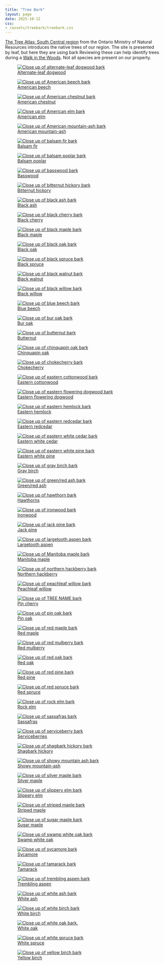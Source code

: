 ```yaml
---
title: "Tree Bark"
layout: page
date: 2025-10-12
css: 
- /assets/treebark/treebark.css
---
```


[The Tree Atlas: South Central region][tree-atlas] from the Ontario
Ministry of Natural Resources introduces the native trees of our
region. The site is presented by leaf, but here they are using bark
Reviewing these can help identify trees during a
[Walk in the Woods][walk]. Not all species are present on our property.

<div class="treebark-container">
<figure>
  <a href="https://www.ontario.ca/page/alternate-leaf-dogwood">
    <img alt="Close up of alternate-leaf dogwood bark" src="https://www.ontario.ca/files/2022-10/mnrf-srb-alternateleafdogwood-bark-200x200-2022-10-12.jpg" />
  </a>
  <figcaption>
    <a href="https://www.ontario.ca/page/alternate-leaf-dogwood">Alternate-leaf dogwood</a>
  </figcaption>
</figure>
<figure>
  <a href="https://www.ontario.ca/page/american-beech">
    <img alt="Close up of American beech bark" src="https://www.ontario.ca/files/2023-10/mnr-srb-americanbeech-bark-200x200-2023-10-17.jpg" />
  </a>
  <figcaption>
    <a href="https://www.ontario.ca/page/american-beech">American beech</a>
  </figcaption>
</figure>
<figure>
  <a href="https://www.ontario.ca/page/american-chestnut">
    <img alt="Close up of American chestnut bark" src="https://www.ontario.ca/files/2023-10/mnr-srb-americanchestnut-bark-200x200-2023-10-16.jpg" />
  </a>
  <figcaption>
    <a href="https://www.ontario.ca/page/american-chestnut">American chestnut</a>
  </figcaption>
</figure>
<figure>
  <a href="https://www.ontario.ca/page/american-elm">
    <img alt="Close up of American elm bark" src="https://www.ontario.ca/files/2023-10/mnr-srb-americanelm-bark-200x200-2023-10-17.jpg" />
  </a>
  <figcaption>
    <a href="https://www.ontario.ca/page/american-elm">American elm</a>
  </figcaption>
</figure>
<figure>
  <a href="https://www.ontario.ca/page/american-mountain-ash">
    <img alt="Close up of American mountain-ash bark" src="https://www.ontario.ca/files/2023-10/mnr-srb-americanmountainash-bark-200x200-2023-10-16.jpg" />
  </a>
  <figcaption>
    <a href="https://www.ontario.ca/page/american-mountain-ash">American mountain-ash</a>
  </figcaption>
</figure>
<figure>
  <a href="https://www.ontario.ca/page/balsam-fir">
    <img alt="Close up of balsam fir bark" src="https://www.ontario.ca/files/2023-10/mnr-srb-balsamfir-bark-200x200-2023-10-17.jpg" />
  </a>
  <figcaption>
    <a href="https://www.ontario.ca/page/balsam-fir">Balsam fir</a>
  </figcaption>
</figure>
<figure>
  <a href="https://www.ontario.ca/page/balsam-poplar">
    <img alt="Close up of balsam poplar bark" src="https://www.ontario.ca/files/2023-05/mnrf-srb-balsampoplar-bark-200x200-2023-05-15.jpg" />
  </a>
  <figcaption>
    <a href="https://www.ontario.ca/page/balsam-poplar">Balsam poplar</a>
  </figcaption>
</figure>
<figure>
  <a href="https://www.ontario.ca/page/basswood">
    <img alt="Close up of basswood bark" src="https://www.ontario.ca/files/2023-10/mnr-srb-basswood-bar-200x200-2023-10-17.jpg" />
  </a>
  <figcaption>
    <a href="https://www.ontario.ca/page/basswood">Basswood</a>
  </figcaption>
</figure>
<figure>
  <a href="https://www.ontario.ca/page/bitternut-hickory">
    <img alt="Close up of bitternut hickory bark" src="https://www.ontario.ca/files/2023-10/mnr-srb-bitternuthickory-bark-200x200-2023-10-17.jpg" />
  </a>
  <figcaption>
    <a href="https://www.ontario.ca/page/bitternut-hickory">Bitternut hickory</a>
  </figcaption>
</figure>
<figure>
  <a href="https://www.ontario.ca/page/black-ash">
    <img alt="Close up of black ash bark" src="https://www.ontario.ca/files/2023-05/mnrf-srb-blackash-bark-200x200-2023-05-15.jpg" />
  </a>
  <figcaption>
    <a href="https://www.ontario.ca/page/black-ash">Black ash</a>
  </figcaption>
</figure>
<figure>
  <a href="https://www.ontario.ca/page/black-cherry">
    <img alt="Close up of black cherry bark" src="https://www.ontario.ca/files/2023-10/mnr-srb-blackcherry-bark-200x200-2023-10-17.jpg" />
  </a>
  <figcaption>
    <a href="https://www.ontario.ca/page/black-cherry">Black cherry</a>
  </figcaption>
</figure>
<figure>
  <a href="https://www.ontario.ca/page/black-maple">
    <img alt="Close up of black maple bark" src="https://www.ontario.ca/files/2023-09/mnr-srb-blackmaple-bark-200x200-2023-09-28.jpg" />
  </a>
  <figcaption>
    <a href="https://www.ontario.ca/page/black-maple">Black maple</a>
  </figcaption>
</figure>
<figure>
  <a href="https://www.ontario.ca/page/black-oak">
    <img alt="Close up of black oak bark" src="https://www.ontario.ca/files/2023-09/mnr-srb-blackoak-bark-200x200-2023-09-25.jpg" />
  </a>
  <figcaption>
    <a href="https://www.ontario.ca/page/black-oak">Black oak</a>
  </figcaption>
</figure>
<figure>
  <a href="https://www.ontario.ca/page/black-spruce">
    <img alt="Close up of black spruce bark" src="https://www.ontario.ca/files/2023-10/mnr-srb-blackspruce-bark-200x200-2023-10-17.jpg" />
  </a>
  <figcaption>
    <a href="https://www.ontario.ca/page/black-spruce">Black spruce</a>
  </figcaption>
</figure>
<figure>
  <a href="https://www.ontario.ca/page/black-walnut">
    <img alt="Close up of black walnut bark" src="https://www.ontario.ca/files/2023-06/mnrf-srb-blackwalnut-bark-200x200-2023-06-12.jpg" />
  </a>
  <figcaption>
    <a href="https://www.ontario.ca/page/black-walnut">Black walnut</a>
  </figcaption>
</figure>
<figure>
  <a href="https://www.ontario.ca/page/black-willow">
    <img alt="Close up of black willow bark" src="https://www.ontario.ca/files/2023-06/mnr-srb-blackwillow-bark-200x200-2023-06-15.jpg" />
  </a>
  <figcaption>
    <a href="https://www.ontario.ca/page/black-willow">Black willow</a>
  </figcaption>
</figure>
<figure>
  <a href="https://www.ontario.ca/page/blue-beech">
    <img alt="Close up of blue beech bark" src="https://www.ontario.ca/files/2023-07/mnr-srb-bluebeech-bark-200x200-2023-07-04.jpg" />
  </a>
  <figcaption>
    <a href="https://www.ontario.ca/page/blue-beech">Blue beech</a>
  </figcaption>
</figure>
<figure>
  <a href="https://www.ontario.ca/page/bur-oak">
    <img alt="Close up of bur oak bark" src="https://www.ontario.ca/files/2023-07/mnr-srb-buroak-bark-200x200-2023-07-04.jpg" />
  </a>
  <figcaption>
    <a href="https://www.ontario.ca/page/bur-oak">Bur oak</a>
  </figcaption>
</figure>
<figure>
  <a href="https://www.ontario.ca/page/butternut">
    <img alt="Close up of butternut bark" src="https://www.ontario.ca/files/2023-04/mnrf-srb-butternut-bark-200x200-2023-04-19.jpg" />
  </a>
  <figcaption>
    <a href="https://www.ontario.ca/page/butternut">Butternut</a>
  </figcaption>
</figure>
<figure>
  <a href="https://www.ontario.ca/page/chinquapin-oak">
    <img alt="Close up of chinquapin oak bark" src="https://www.ontario.ca/files/2023-10/mnr-srb-chinquapinoak-bark-200x200-2023-10-17.jpg" />
  </a>
  <figcaption>
    <a href="https://www.ontario.ca/page/chinquapin-oak">Chinquapin oak</a>
  </figcaption>
</figure>
<figure>
  <a href="https://www.ontario.ca/page/chokecherry">
    <img alt="Close up of chokecherry bark" src="https://www.ontario.ca/files/2023-09/mnr-srb-chokecherry-bark-200x200-2023-09-25.jpg" />
  </a>
  <figcaption>
    <a href="https://www.ontario.ca/page/chokecherry">Chokecherry</a>
  </figcaption>
</figure>
<figure>
  <a href="https://www.ontario.ca/page/eastern-cottonwood">
    <img alt="Close up of eastern cottonwood bark" src="https://www.ontario.ca/files/2023-10/mnr-srb-easterncottonwood-bark-200x200-2023-10-17.jpg" />
  </a>
  <figcaption>
    <a href="https://www.ontario.ca/page/eastern-cottonwood">Eastern cottonwood</a>
  </figcaption>
</figure>
<figure>
  <a href="https://www.ontario.ca/page/eastern-flowering-dogwood-species-risk">
    <img alt="Close up of eastern flowering dogwood bark" src="https://www.ontario.ca/files/2023-10/mnr-srb-easternfloweringdogwood-bark-200x200-2023-10-04.jpg" />
  </a>
  <figcaption>
    <a href="https://www.ontario.ca/page/eastern-flowering-dogwood-species-risk">Eastern flowering dogwood</a>
  </figcaption>
</figure>
<figure>
  <a href="https://www.ontario.ca/page/eastern-hemlock">
    <img alt="Close up of eastern hemlock bark" src="https://www.ontario.ca/files/2023-07/mnr-srb-easternhemlock-bark-200x200-2023-07-27.jpg" />
  </a>
  <figcaption>
    <a href="https://www.ontario.ca/page/eastern-hemlock">Eastern hemlock</a>
  </figcaption>
</figure>
<figure>
  <a href="https://www.ontario.ca/page/eastern-redcedar">
    <img alt="Close up of eastern redcedar bark" src="https://www.ontario.ca/files/2023-10/mnr-srb-easternredcedar-bark-200-2023-10-17.jpg" />
  </a>
  <figcaption>
    <a href="https://www.ontario.ca/page/eastern-redcedar">Eastern redcedar</a>
  </figcaption>
</figure>
<figure>
  <a href="https://www.ontario.ca/page/eastern-white-cedar">
    <img alt="Close up of eastern white cedar bark" src="https://www.ontario.ca/files/2023-10/mnr-srb-easternwhitecedar-bark-200x200-2023-10-17.jpg" />
  </a>
  <figcaption>
    <a href="https://www.ontario.ca/page/eastern-white-cedar">Eastern white cedar</a>
  </figcaption>
</figure>
<figure>
  <a href="https://www.ontario.ca/page/eastern-white-pine">
    <img alt="Close up of eastern white pine bark" src="https://www.ontario.ca/files/2023-07/mnr-srb-easternwhitepine-bark-200x200-2023-07-27.jpg" />
  </a>
  <figcaption>
    <a href="https://www.ontario.ca/page/eastern-white-pine">Eastern white pine</a>
  </figcaption>
</figure>
<figure>
  <a href="https://www.ontario.ca/page/gray-birch">
    <img alt="Close up of gray birch bark" src="https://www.ontario.ca/files/2023-10/mnr-srb-graybirch-bark-200x200-2023-10-04.jpg" />
  </a>
  <figcaption>
    <a href="https://www.ontario.ca/page/gray-birch">Gray birch</a>
  </figcaption>
</figure>
<figure>
  <a href="https://www.ontario.ca/page/greenred-ash">
    <img alt="Close up of green/red ash bark" src="https://www.ontario.ca/files/2023-10/mnr-srb-greenash-bark-200x200-2023-10-17.jpg" />
  </a>
  <figcaption>
    <a href="https://www.ontario.ca/page/greenred-ash">Green/red ash</a>
  </figcaption>
</figure>
<figure>
  <a href="https://www.ontario.ca/page/hawthorns">
    <img alt="Close up of hawthorn bark" src="https://www.ontario.ca/files/2023-10/mnr-srb-hawthorns-bark-200x200-2023-10-17.jpg" />
  </a>
  <figcaption>
    <a href="https://www.ontario.ca/page/hawthorns">Hawthorns</a>
  </figcaption>
</figure>
<figure>
  <a href="https://www.ontario.ca/page/ironwood">
    <img alt="Close up of ironwood bark" src="https://www.ontario.ca/files/2023-10/mnr-srb-ironwood-bark-200x200-2023-10-06.jpg" />
  </a>
  <figcaption>
    <a href="https://www.ontario.ca/page/ironwood">Ironwood</a>
  </figcaption>
</figure>
<figure>
  <a href="https://www.ontario.ca/page/jack-pine">
    <img alt="Close up of jack pine bark" src="https://www.ontario.ca/files/2023-10/mnr-srb-jackpine-bark-200x200-2023-10-06.jpg" />
  </a>
  <figcaption>
    <a href="https://www.ontario.ca/page/jack-pine">Jack pine</a>
  </figcaption>
</figure>
<figure>
  <a href="https://www.ontario.ca/page/largetooth-aspen">
    <img alt="Close up of largetooth aspen bark" src="https://www.ontario.ca/files/2023-10/mnr-srb-largetoothaspen-bark-200x200-2023-10-17.jpg" />
  </a>
  <figcaption>
    <a href="https://www.ontario.ca/page/largetooth-aspen">Largetooth aspen</a>
  </figcaption>
</figure>
<figure>
  <a href="https://www.ontario.ca/page/manitoba-maple">
    <img alt="Close up of Manitoba maple bark" src="https://www.ontario.ca/files/2023-10/mnr-srb-manitobamaple-bark-200x200-2023-10-16.jpg" />
  </a>
  <figcaption>
    <a href="https://www.ontario.ca/page/manitoba-maple">Manitoba maple</a>
  </figcaption>
</figure>
<figure>
  <a href="https://www.ontario.ca/page/northern-hackberry">
    <img alt="Close up of northern hackberry bark" src="https://www.ontario.ca/files/2023-10/mnr-srb-northernhackberry-bark-200x200-2023-10-16.jpg" />
  </a>
  <figcaption>
    <a href="https://www.ontario.ca/page/northern-hackberry">Northern hackberry</a>
  </figcaption>
</figure>
<figure>
  <a href="https://www.ontario.ca/page/peachleaf-willow">
    <img alt="Close up of peachleaf willow bark" src="https://www.ontario.ca/files/2023-10/mnr-srb-peachleafwillow-bark-200x200-2023-10-16.jpg" />
  </a>
  <figcaption>
    <a href="https://www.ontario.ca/page/peachleaf-willow">Peachleaf willow</a>
  </figcaption>
</figure>
<figure>
  <a href="https://www.ontario.ca/page/pin-cherry">
    <img alt="Close up of TREE NAME bark" src="https://www.ontario.ca/files/2023-10/mnr-srb-pincherry-bark-200x200-2023-10-23.jpg" />
  </a>
  <figcaption>
    <a href="https://www.ontario.ca/page/pin-cherry">Pin cherry</a>
  </figcaption>
</figure>
<figure>
  <a href="https://www.ontario.ca/page/pin-oak">
    <img alt="Close up of pin oak bark" src="https://www.ontario.ca/files/2023-10/mnr-srb-pinoak-bark-200x200-2023-10-23.jpg" />
  </a>
  <figcaption>
    <a href="https://www.ontario.ca/page/pin-oak">Pin oak</a>
  </figcaption>
</figure>
<figure>
  <a href="https://www.ontario.ca/page/red-maple">
    <img alt="Close up of red maple bark" src="https://www.ontario.ca/files/2023-10/mnr-srb-redmaple-bark-200x200-2023-10-23.jpg" />
  </a>
  <figcaption>
    <a href="https://www.ontario.ca/page/red-maple">Red maple</a>
  </figcaption>
</figure>
<figure>
  <a href="https://www.ontario.ca/page/red-mulberry">
    <img alt="Close up of red mulberry bark" src="https://www.ontario.ca/files/2023-10/mnr-srb-redmulberry-bark-200x200-2023-10-23.jpg" />
  </a>
  <figcaption>
    <a href="https://www.ontario.ca/page/red-mulberry">Red mulberry</a>
  </figcaption>
</figure>
<figure>
  <a href="https://www.ontario.ca/page/red-oak">
    <img alt="Close up of red oak bark" src="https://www.ontario.ca/files/2023-03/mnrf-srb-redoak-bark2-200x200-2023-03-02.jpg" />
  </a>
  <figcaption>
    <a href="https://www.ontario.ca/page/red-oak">Red oak</a>
  </figcaption>
</figure>
<figure>
  <a href="https://www.ontario.ca/page/red-pine">
    <img alt="Close up of red pine bark" src="https://www.ontario.ca/files/2023-10/mnr-srb-redpine-bark-200x200-2023-10-17.jpg" />
  </a>
  <figcaption>
    <a href="https://www.ontario.ca/page/red-pine">Red pine</a>
  </figcaption>
</figure>
<figure>
  <a href="https://www.ontario.ca/page/red-spruce">
    <img alt="Close up of red spruce bark" src="https://www.ontario.ca/files/2023-10/mnr-srb-redspruce-bark-200x200-2023-10-17.jpg" />
  </a>
  <figcaption>
    <a href="https://www.ontario.ca/page/red-spruce">Red spruce</a>
  </figcaption>
</figure>
<figure>
  <a href="https://www.ontario.ca/page/rock-elm">
    <img alt="Close up of rock elm bark" src="https://www.ontario.ca/files/2023-08/mnr-srb-rockelm-bark-200x200-2023-08-09.jpg" />
  </a>
  <figcaption>
    <a href="https://www.ontario.ca/page/rock-elm">Rock elm</a>
  </figcaption>
</figure>
<figure>
  <a href="https://www.ontario.ca/page/sassafras">
    <img alt="Close up of sassafras bark" src="https://www.ontario.ca/files/2023-10/mnr-srb-sassafras-bark-200x200-2023-10-23.jpg" />
  </a>
  <figcaption>
    <a href="https://www.ontario.ca/page/sassafras">Sassafras</a>
  </figcaption>
</figure>
<figure>
  <a href="https://www.ontario.ca/page/serviceberries">
    <img alt="Close up of serviceberry bark" src="https://www.ontario.ca/files/2023-06/mnrf-srb-serviceberries-bark-200x200-2023-06-12.jpg" />
  </a>
  <figcaption>
    <a href="https://www.ontario.ca/page/serviceberries">Serviceberries</a>
  </figcaption>
</figure>
<figure>
  <a href="https://www.ontario.ca/page/shagbark-hickory">
    <img alt="Close up of shagbark hickory bark" src="https://www.ontario.ca/files/2023-06/mnrf-srb-shagbarkhickory-bark-200x200-2023-06-08.jpg" />
  </a>
  <figcaption>
    <a href="https://www.ontario.ca/page/shagbark-hickory">Shagbark hickory</a>
  </figcaption>
</figure>
<figure>
  <a href="https://www.ontario.ca/page/showy-mountain-ash">
    <img alt="Close up of showy mountain ash bark" src="https://www.ontario.ca/files/2023-10/mnr-srb-showymountainash-bark-200x200-2023-10-17.jpg" />
  </a>
  <figcaption>
    <a href="https://www.ontario.ca/page/showy-mountain-ash">Showy mountain-ash</a>
  </figcaption>
</figure>
<figure>
  <a href="https://www.ontario.ca/page/silver-maple">
    <img alt="Close up of silver maple bark" src="https://www.ontario.ca/files/2023-10/mnr-srb-silvermaple-bark-200x200-2023-10-17.jpg" />
  </a>
  <figcaption>
    <a href="https://www.ontario.ca/page/silver-maple">Silver maple</a>
  </figcaption>
</figure>
<figure>
  <a href="https://www.ontario.ca/page/slippery-elm">
    <img alt="Close up of slippery elm bark" src="https://www.ontario.ca/files/2023-09/mnr-srb-slipperyelm-bark-200x200-2023-09-28.jpg" />
  </a>
  <figcaption>
    <a href="https://www.ontario.ca/page/slippery-elm">Slippery elm</a>
  </figcaption>
</figure>
<figure>
  <a href="https://www.ontario.ca/page/striped-maple">
    <img alt="Close up of striped maple bark" src="https://www.ontario.ca/files/2023-03/mnrf-srb-stripedmaple-trunk-200x200-2023-03-24.jpg" />
  </a>
  <figcaption>
    <a href="https://www.ontario.ca/page/striped-maple">Striped maple</a>
  </figcaption>
</figure>
<figure>
  <a href="https://www.ontario.ca/page/sugar-maple">
    <img alt="Close up of sugar maple bark" src="https://www.ontario.ca/files/2023-10/mnr-srb-sugarmaple-bark-200x200-2023-10-17.jpg" />
  </a>
  <figcaption>
    <a href="https://www.ontario.ca/page/sugar-maple">Sugar maple</a>
  </figcaption>
</figure>
<figure>
  <a href="https://www.ontario.ca/page/swamp-white-oak">
    <img alt="Close up of swamp white oak bark" src="https://www.ontario.ca/files/2023-10/mnr-srb-swampwhiteoak-bark-200x200-2023-10-17.jpg" />
  </a>
  <figcaption>
    <a href="https://www.ontario.ca/page/swamp-white-oak">Swamp white oak</a>
  </figcaption>
</figure>
<figure>
  <a href="https://www.ontario.ca/page/sycamore">
    <img alt="Close up of sycamore bark" src="https://www.ontario.ca/files/2023-10/mnr-srb-sycamore-bark-200x200-2023-10-17.jpg" />
  </a>
  <figcaption>
    <a href="https://www.ontario.ca/page/sycamore">Sycamore</a>
  </figcaption>
</figure>
<figure>
  <a href="https://www.ontario.ca/page/tamarack">
    <img alt="Close up of tamarack bark" src="https://www.ontario.ca/files/2023-10/mnr-srb-tamarack-bark-200x200-2023-10-17.jpg" />
  </a>
  <figcaption>
    <a href="https://www.ontario.ca/page/tamarack">Tamarack</a>
  </figcaption>
</figure>
<figure>
  <a href="https://www.ontario.ca/page/trembling-aspen">
    <img alt="Close up of trembling aspen bark" src="https://www.ontario.ca/files/2023-10/mnr-srb-tremblingaspen-bark-200x200-2023-10-17.jpg" />
  </a>
  <figcaption>
    <a href="https://www.ontario.ca/page/trembling-aspen">Trembling aspen</a>
  </figcaption>
</figure>
<figure>
  <a href="https://www.ontario.ca/page/white-ash">
    <img alt="Close up of white ash bark" src="https://www.ontario.ca/files/2023-10/mnr-srb-whiteash-bark-200x200-2023-10-17.jpg" />
  </a>
  <figcaption>
    <a href="https://www.ontario.ca/page/white-ash">White ash</a>
  </figcaption>
</figure>
<figure>
  <a href="https://www.ontario.ca/page/white-birch">
    <img alt="Close up of white birch bark" src="https://www.ontario.ca/files/2023-10/mnr-srb-whitebirch-bark-200x200-2023-10-17.jpg" />
  </a>
  <figcaption>
    <a href="https://www.ontario.ca/page/white-birch">White birch</a>
  </figcaption>
</figure>
<figure>
  <a href="https://www.ontario.ca/page/white-oak">
    <img alt="Close up of white oak bark." src="https://www.ontario.ca/files/2023-10/mnr-srb-whiteoak-bark-200x200-2023-10-17.jpg" />
  </a>
  <figcaption>
    <a href="https://www.ontario.ca/page/white-oak">White oak</a>
  </figcaption>
</figure>
<figure>
  <a href="https://www.ontario.ca/page/white-spruce">
    <img alt="Close up of white spruce bark" src="https://www.ontario.ca/files/2023-10/mnr-srb-whitespruce-bark-200x200-2023-10-17.jpg" />
  </a>
  <figcaption>
    <a href="https://www.ontario.ca/page/white-spruce">White spruce</a>
  </figcaption>
</figure>
<figure>
  <a href="https://www.ontario.ca/page/yellow-birch">
    <img alt="Close up of yellow birch bark" src="https://www.ontario.ca/files/2022-10/mnrf-srb-yellowbirch-bark-200x200-2022-10-12.jpg" />
  </a>
  <figcaption>
    <a href="https://www.ontario.ca/page/yellow-birch">Yellow birch</a>
  </figcaption>
</figure>


</div>

[tree-atlas]: https://www.ontario.ca/page/tree-atlas/ontario-southcentral
[walk]: ./index.html
